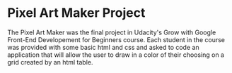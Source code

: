 # Pixel Art Maker Project

The Pixel Art Maker was the final project in Udacity's Grow with Google Front-End Developement for Beginners course. Each student in the course was provided with some basic html and css and asked to code an application that will allow the user to draw in a color of their choosing on a grid created by an html table. 

